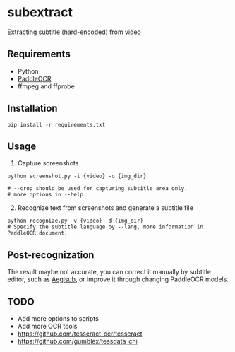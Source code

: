# subextract

Extracting subtitle (hard-encoded) from video

## Requirements

- Python
- [PaddleOCR](https://github.com/PaddlePaddle/PaddleOCR)
- ffmpeg and ffprobe

## Installation

```
pip install -r requirements.txt
```

## Usage

1. Capture screenshots

```
python screenshot.py -i {video} -o {img_dir}

# --crop should be used for capturing subtitle area only.
# more options in --help

```

2. Recognize text from screenshots and generate a subtitle file

```
python recognize.py -v {video} -d {img_dir}
# Specify the subtitle language by --lang, more information in PaddleOCR document.
```

## Post-recognization

The result maybe not accurate, you can correct it manually by subtitle editor, such as [Aegisub](https://github.com/Aegisub/Aegisub), or improve it through changing PaddleOCR models.

## TODO
- Add more options to scripts
- Add more OCR tools
- https://github.com/tesseract-ocr/tesseract
- https://github.com/gumblex/tessdata_chi
